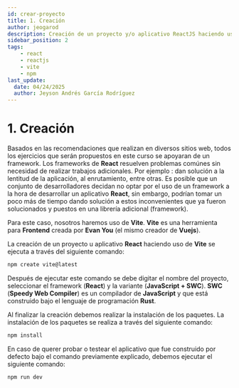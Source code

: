 ```yaml
---
id: crear-proyecto
title: 1. Creación
author: jeogarod
description: Creación de un proyecto y/o aplicativo ReactJS haciendo uso de Vite
sidebar_position: 2
tags:
    - react
    - reactjs
    - vite
    - npm
last_update:
  date: 04/24/2025
  author: Jeyson Andrés García Rodríguez
---
```


# 1. Creación

Basados en las recomendaciones que realizan en diversos sitios web, todos los ejercicios que serán propuestos en este curso se apoyaran de un framework. Los frameworks de **React** resuelven problemas comúnes sin necesidad de realizar trabajos adicionales. Por ejemplo : dan solución a la lentitud de la aplicación, al enrutamiento, entre otras. Es posible que un conjunto de desarrolladores decidan no optar por el uso de un framework a la hora de desarrollar un aplicativo **React**, sin embargo, podrían tomar un poco más de tiempo dando solución a estos inconvenientes que ya fueron solucionados y puestos en una librería adicional (framework).  

Para este caso, nosotros haremos uso de **Vite**. **Vite** es una herramienta para **Frontend** creada por **Evan You** (el mismo creador de **Vuejs**).

La creación de un proyecto u aplicativo **React** haciendo uso de **Vite** se ejecuta a través del siguiente comando:

```javascript
npm create vite@latest
```

Después de ejecutar este comando se debe digitar el nombre del proyecto, seleccionar el framework (**React**) y la variante (**JavaScript + SWC**). **SWC** (**Speedy Web Compiler**) es un compilador de **JavaScript** y que está construido bajo el lenguaje de programación **Rust**. 

Al finalizar la creación debemos realizar la instalación de los paquetes. La instalación de los paquetes se realiza a través del siguiente comando:

```javascript
npm install
```

En caso de querer probar o testear el aplicativo que fue construido por defecto bajo el comando previamente explicado, debemos ejecutar el siguiente comando:

```javascript
npm run dev
```
